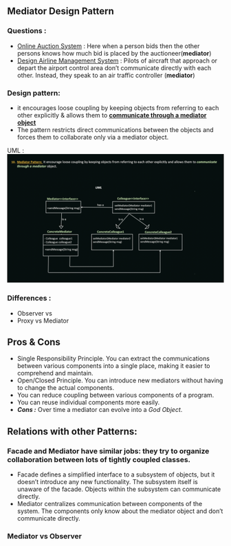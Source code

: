 ## Mediator Design Pattern

### Questions :
- <u>Online Auction System</u> : Here when a person bids then the other persons knows how much bid is placed by the auctioneer(**mediator**)
- <u>Design Airline Management System</u> : Pilots of aircraft that approach or depart the airport control area don’t communicate directly with each other. Instead, they speak to an air traffic controller (**mediator**)

### Design pattern:
- it encourages loose coupling by keeping objects from referring to each other explicitly & allows them to <u>__communicate
through a mediator object__</u>
- The pattern restricts direct communications between the objects and forces them to collaborate only via a mediator object.

UML :
<img alt="img.png"  src="img.png" width="600"/>

### Differences :
- Observer vs 
- Proxy vs Mediator


## Pros & Cons
- Single Responsibility Principle. You can extract the communications between various components into a single place, making it easier to comprehend and maintain.
- Open/Closed Principle. You can introduce new mediators without having to change the actual components.
- You can reduce coupling between various components of a program.
- You can reuse individual components more easily.
- **_Cons :_** Over time a mediator can evolve into a _God Object_.

## Relations with other Patterns:
### Facade and Mediator have similar jobs: they try to organize collaboration between lots of tightly coupled classes.
- Facade defines a simplified interface to a subsystem of objects, but it doesn’t introduce any new functionality. The subsystem itself is unaware of the facade. Objects within the subsystem can communicate directly.
- Mediator centralizes communication between components of the system. The components only know about the mediator object and don’t communicate directly.

### Mediator vs Observer
